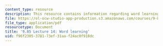 ```yaml
---
content_type: resource
description: This resource contains information regarding word learning.
file: https://ol-ocw-studio-app-production.s3.amazonaws.com/courses/9-85-infant-and-early-childhood-cognition-fall-2012/f96f2305378173ef31aaf24ac0f918dc_MIT9_85F12_lec14.pdf
file_type: application/pdf
resourcetype: Document
title: '9.85 Lecture 14: Word learning'
uid: f96f2305-3781-73ef-31aa-f24ac0f918dc
---
```

